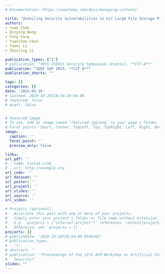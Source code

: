 ```yaml
---
# Documentation: https://wowchemy.com/docs/managing-content/

title: "Unveiling Security Vulnerabilities in Git Large File Storage Protocol,"
authors:
- Yuan Chen
- Qinying Wang
- Yong Yang
- Yuanchao Chen
- Yuwei Li
- Shouling Ji

publication_types: ["1"]
# publication: "30th USENIX Security Symposium (Usenix), **CCF-A**"
publication: "IEEE S&P 2025, **CCF-A**"
publication_shorts: ""

tags: []
categories: []
date: '2025-03-10'
# lastmod: 2020-10-26T16:54:10-04:00
# featured: false
# draft: false


# Featured image
# To use, add an image named `featured.jpg/png` to your page's folder.
# Focal points: Smart, Center, TopLeft, Top, TopRight, Left, Right, BottomLeft, Bottom, BottomRight.
image:
  caption: ''
  focal_point: ''
  preview_only: false

links:
url_pdf: ''
# - name: Custom Link
#   url: http://example.org
url_code: ''
url_dataset: ''
url_poster: ''
url_project: ''
url_slides: ''
url_source: ''
url_video: ''

# Projects (optional).
#   Associate this post with one or more of your projects.
#   Simply enter your project's folder or file name without extension.
#   E.g. `projects = ["internal-project"]` references `content/project/deep-learning/index.md`.
#   Otherwise, set `projects = []`.
projects: []
# publishDate: '2020-10-26T20:54:09.894629Z'
# publication_types:
# - '1'
# abstract: ''
# publication: '*Proceedings of the 11th ACM Workshop on Artificial Intelligence and
#   Security*'
slides: ""
---
```

